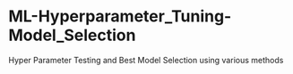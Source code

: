# ML-Hyperparameter_Tuning-Model_Selection
Hyper Parameter Testing and Best Model Selection using various methods
